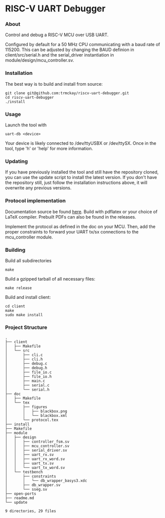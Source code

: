 # RISC-V UART Debugger #

### About ###
Control and debug a RISC-V MCU over USB UART.

Configured by default for a 50 MHz CPU communicating with a baud rate of 115200. This can be adjusted by changing the BAUD definion in client/src/serial.h and the serial\_driver instantiation in module/design/mcu\_controller.sv.

### Installation ###

The best way is to build and install from source:

```
git clone git@github.com:trmckay/riscv-uart-debugger.git
cd riscv-uart-debugger
./install
```

### Usage ###
Launch the tool with
```
uart-db <device>
```
Your device is likely connected to /dev/ttyUSBX or /dev/ttySX.
Once in the tool, type 'h' or 'help' for more information.

### Updating ###
If you have previously installed the tool and still have the repository cloned, you can use the update script to install the latest version. If you don't have the repository still, just follow the installation instructions above, it will overwrite any previous versions.

### Protocol implementation ###
Documentation source be found [here](https://github.com/trmckay/pipeline-debugger/tree/master/doc). Build with pdflatex or your choice of LaTeX compiler. Prebuilt PDFs can also be found in the releases.

Implement the protocol as defined in the doc on your MCU. Then, add the proper constraints to
forward your UART tx/sx connections to the mcu\_controller module.

### Building ###

Build all subdirectories
```
make
```

Build a gzipped tarball of all necessary files:
```
make release
```

Build and install client:
```
cd client
make
sudo make install
```

### Project Structure ###
```
.
├── client
│   ├── Makefile
│   └── src
│       ├── cli.c
│       ├── cli.h
│       ├── debug.c
│       ├── debug.h
│       ├── file_io.c
│       ├── file_io.h
│       ├── main.c
│       ├── serial.c
│       └── serial.h
├── doc
│   ├── Makefile
│   └── tex
│       ├── figures
│       │   ├── blackbox.png
│       │   └── blackbox.xml
│       └── protocol.tex
├── install
├── Makefile
├── module
│   ├── design
│   │   ├── controller_fsm.sv
│   │   ├── mcu_controller.sv
│   │   ├── serial_driver.sv
│   │   ├── uart_rx.sv
│   │   ├── uart_rx_word.sv
│   │   ├── uart_tx.sv
│   │   └── uart_tx_word.sv
│   └── testbench
│       ├── constraints
│       │   └── db_wrapper_basys3.xdc
│       ├── db_wrapper.sv
│       └── sseg.sv
├── open-ports
├── readme.md
└── update

9 directories, 29 files
```
